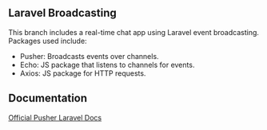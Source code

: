 ## Laravel Broadcasting

This branch includes a real-time chat app using Laravel event broadcasting. Packages used include:

- Pusher: Broadcasts events over channels.
- Echo: JS package that listens to channels for events.
- Axios: JS package for HTTP requests.

## Documentation

[Official Pusher Laravel Docs](https://pusher.com/tutorials/chat-laravel)

